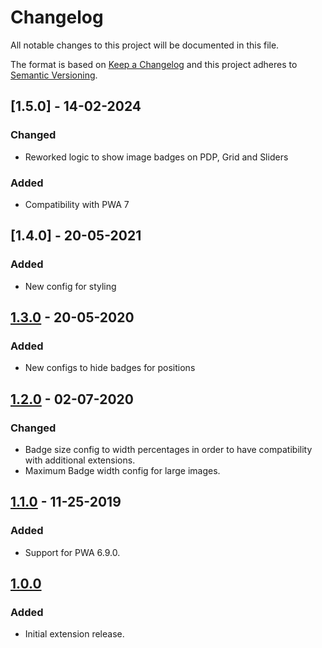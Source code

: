 # Changelog

All notable changes to this project will be documented in this file.

The format is based on [Keep a Changelog](http://keepachangelog.com/) and this project adheres to [Semantic Versioning](http://semver.org/).

## [1.5.0] - 14-02-2024
### Changed
- Reworked logic to show image badges on PDP, Grid and Sliders

### Added
- Compatibility with PWA 7

## [1.4.0] - 20-05-2021
### Added
- New config for styling

## [1.3.0] - 20-05-2020
### Added
- New configs to hide badges for positions

## [1.2.0] - 02-07-2020
### Changed
- Badge size config to width percentages in order to have compatibility with additional extensions.
- Maximum Badge width config for large images.

## [1.1.0] - 11-25-2019
### Added
- Support for PWA 6.9.0.

## [1.0.0]
### Added
- Initial extension release.


[1.3.0]: https://github.com/shopgate-professional-services/ext-product-image-badges/compare/v1.2.0...v1.3.0
[1.2.0]: https://github.com/shopgate-professional-services/ext-product-image-badges/compare/v1.1.0...v1.2.0
[1.1.0]: https://github.com/shopgate-professional-services/ext-product-image-badges/compare/v1.0.0...v1.1.0
[1.0.0]: https://github.com/shopgate-professional-services/ext-product-image-badges/releases/v1.0.0
